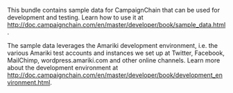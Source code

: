This bundle contains sample data for CampaignChain that can be used for
development and testing. Learn how to use it at http://doc.campaignchain.com/en/master/developer/book/sample_data.html.

The sample data leverages the Amariki development environment, i.e. the various
Amariki test accounts and instances we set up at Twitter, Facebook, MailChimp,
wordpress.amariki.com and other online channels. Learn more about the
development environment at http://doc.campaignchain.com/en/master/developer/book/development_environment.html.